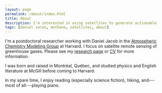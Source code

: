 ```yaml
---
layout: page
permalink: /about/index.html
title: About
description: I'm interested in using satellites to generate actionable information about the environment.
tags: [daniel varon, methane, satellites, about]
---
```


I'm a postdoctoral researcher working with Daniel Jacob in the [Atmospheric Chemistry Modeling Group](http://acmg.seas.harvard.edu/) at Harvard. I focus on satellite remote sensing of greenhouse gases. Please see my <a href="{{ site.url }}/research">research page</a> or <a href="{{ site.url }}/djvcv.pdf">CV</a> for more information. 

I was born and raised in Montr&#233;al, Qu&#233;bec, and studied physics and English literature at McGill before coming to Harvard. 

In my spare time, I enjoy reading (especially science fiction), hiking, and---most of all---playing piano.

